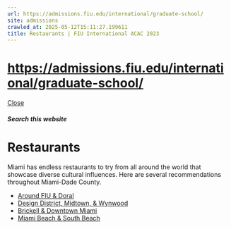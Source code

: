 ```yaml
---
url: https://admissions.fiu.edu/international/graduate-school/
site: admissions
crawled_at: 2025-05-12T15:11:27.199611
title: Restaurants | FIU International ACAC 2023
---
```


# https://admissions.fiu.edu/international/graduate-school/

[ Close ](https://admissions.fiu.edu/iacac2023/miami/restaurants/)
##### Search this website
# Restaurants
Miami has endless restaurants to try from all around the world that showcase diverse cultural influences.
Here are several recommendations throughout Miami-Dade County.
  * [Around FIU & Doral](https://admissions.fiu.edu/iacac2023/miami/restaurants/#panel-N1019C-1)
  * [Design District, Midtown, & Wynwood](https://admissions.fiu.edu/iacac2023/miami/restaurants/#panel-N1019C-2)
  * [Brickell & Downtown Miami](https://admissions.fiu.edu/iacac2023/miami/restaurants/#panel-N1019C-3)
  * [Miami Beach & South Beach](https://admissions.fiu.edu/iacac2023/miami/restaurants/#panel-N1019C-4)



